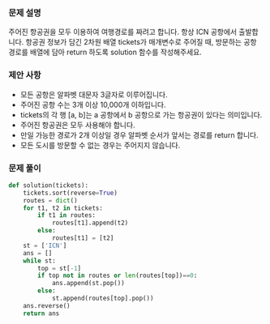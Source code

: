 ### 문제 설명
주어진 항공권을 모두 이용하여 여행경로를 짜려고 합니다. 항상 ICN 공항에서 출발합니다.
항공권 정보가 담긴 2차원 배열 tickets가 매개변수로 주어질 때, 방문하는 공항 경로를 배열에 담아 return 하도록 solution 함수를 작성해주세요.

### 제안 사항
- 모든 공항은 알파벳 대문자 3글자로 이루어집니다.
- 주어진 공항 수는 3개 이상 10,000개 이하입니다.
- tickets의 각 행 [a, b]는 a 공항에서 b 공항으로 가는 항공권이 있다는 의미입니다.
- 주어진 항공권은 모두 사용해야 합니다.
- 만일 가능한 경로가 2개 이상일 경우 알파벳 순서가 앞서는 경로를 return 합니다.
- 모든 도시를 방문할 수 없는 경우는 주어지지 않습니다.

### 문제 풀이
```python
def solution(tickets):
    tickets.sort(reverse=True)
    routes = dict()
    for t1, t2 in tickets:
        if t1 in routes:
            routes[t1].append(t2)
        else:
            routes[t1] = [t2]
    st = ['ICN']
    ans = []
    while st:
        top = st[-1]
        if top not in routes or len(routes[top])==0:
            ans.append(st.pop())
        else:
            st.append(routes[top].pop())
    ans.reverse()
    return ans
```
